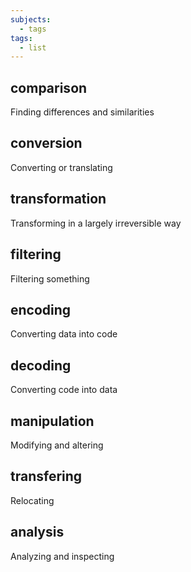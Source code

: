 ```yaml
---
subjects:
  - tags
tags:
  - list
---
```


## comparison
Finding differences and similarities

## conversion
Converting or translating

## transformation
Transforming in a largely irreversible way

## filtering
Filtering something

## encoding
Converting data into code

## decoding
Converting code into data

## manipulation
Modifying and altering

## transfering
Relocating

## analysis
Analyzing and inspecting